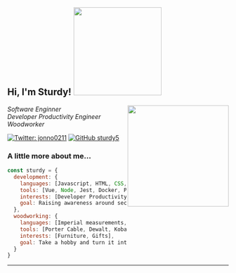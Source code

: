 <h2> Hi, I'm Sturdy! <img src="https://media.giphy.com/media/xZ9RvVHluWRcDk5egw/giphy.gif" width="200"></h2>
<img align='right' src="https://media.giphy.com/media/l2QZQ53G4vWK9DFYY/giphy.gif" width="230">
<p><em>Software Enginner<br/>Developer Productivity Engineer<br/>Woodworker</em></p>

[![Twitter: jonno0211](https://img.shields.io/twitter/follow/jonno0211?style=social)](https://twitter.com/jonno0211)
[![GitHub sturdy5](https://img.shields.io/github/followers/sturdy5?label=follow&style=social)](https://github.com/sturdy5)


### A little more about me...  

```javascript
const sturdy = {
  development: {
    languages: [Javascript, HTML, CSS, Ruby, Java, Groovy],
    tools: [Vue, Node, Jest, Docker, Podman, Jenkins, Gradle, Maven],
    interests: [Developer Productivity Engineering, Application Development Security],
    goal: Raising awareness around security while speeding up development teams
  },
  woodworking: {
    languages: [Imperial measurements, Metric measurements],
    tools: [Porter Cable, Dewalt, Kobalt],
    interests: [Furniture, Gifts],
    goal: Take a hobby and turn it into income
  }
}
```

---